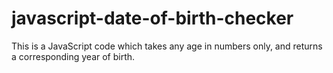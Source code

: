 # javascript-date-of-birth-checker
This is a JavaScript code which  takes any age in numbers only, and returns a corresponding year of birth.
